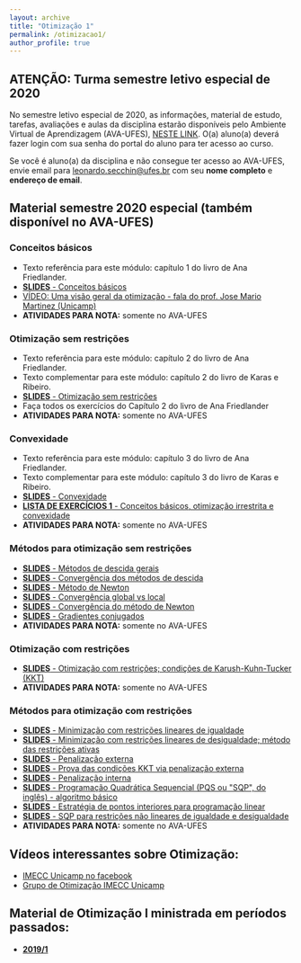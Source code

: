 ```yaml
---
layout: archive
title: "Otimização 1"
permalink: /otimizacao1/
author_profile: true
---
```


## ATENÇÃO: Turma semestre letivo especial de 2020

No semestre letivo especial de 2020, as informações, material de estudo, tarefas, avaliações e aulas da disciplina estarão disponíveis pelo Ambiente Virtual de Aprendizagem (AVA-UFES), [NESTE LINK](https://ava.ufes.br/course/view.php?id=2643). O(a) aluno(a) deverá fazer login com sua senha do portal do aluno para ter acesso ao curso.

Se você é aluno(a) da disciplina e não consegue ter acesso ao AVA-UFES, envie email para [leonardo.secchin@ufes.br](mailto:leonardo.secchin@ufes.br) com seu **nome completo** e **endereço de email**.

## Material semestre 2020 especial (também disponível no AVA-UFES)

### Conceitos básicos

- Texto referência para este módulo: capítulo 1 do livro de Ana Friedlander.
- [**SLIDES** - Conceitos básicos](https://leonardosecchin.github.io/files/otim1/1.Conceitos_basicos.pdf)
- [VÍDEO: Uma visão geral da otimização - fala do prof. Jose Mario Martinez (Unicamp)](https://www.facebook.com/IMECCUnicampBR/videos/1925349244449867/)
- **ATIVIDADES PARA NOTA:** somente no AVA-UFES

### Otimização sem restrições

- Texto referência para este módulo: capítulo 2 do livro de Ana Friedlander.
- Texto complementar para este módulo: capítulo 2 do livro de Karas e Ribeiro.
- [**SLIDES** - Otimização sem restrições](https://leonardosecchin.github.io/files/otim1/2.Otimizacao_sem_restricoes.pdf)
- Faça todos os exercícios do Capítulo 2 do livro de Ana Friedlander
- **ATIVIDADES PARA NOTA:** somente no AVA-UFES

### Convexidade

- Texto referência para este módulo: capítulo 3 do livro de Ana Friedlander.
- Texto complementar para este módulo: capítulo 3 do livro de Karas e Ribeiro.
- [**SLIDES** - Convexidade](https://leonardosecchin.github.io/files/otim1/3.Convexidade.pdf)
- [**LISTA DE EXERCÍCIOS 1** - Conceitos básicos, otimização irrestrita e convexidade](https://drive.google.com/file/d/1yV6DClaPT3zCmB1JkfnVq_j4g77-8EJU/view)
- **ATIVIDADES PARA NOTA:** somente no AVA-UFES

### Métodos para otimização sem restrições

- [**SLIDES** - Métodos de descida gerais](https://leonardosecchin.github.io/files/otim1/4.1.Metodos_descida_gerais.pdf)
- [**SLIDES** - Convergência dos métodos de descida](https://leonardosecchin.github.io/files/otim1/4.3.Convergencia_metodos_descida.pdf)
- [**SLIDES** - Método de Newton](https://leonardosecchin.github.io/files/otim1/4.2.Metodo_de_Newton.pdf)
- [**SLIDES** - Convergência global vs local](https://leonardosecchin.github.io/files/otim1/4.4.Convergencia_global_vs_local.pdf)
- [**SLIDES** - Convergência do método de Newton](https://leonardosecchin.github.io/files/otim1/4.5.Convergencia_Newton.pdf)
- [**SLIDES** - Gradientes conjugados](https://leonardosecchin.github.io/files/otim1/4.6.Gradientes_conjugados.pdf)
- **ATIVIDADES PARA NOTA:** somente no AVA-UFES

### Otimização com restrições

- [**SLIDES** - Otimização com restrições; condições de Karush-Kuhn-Tucker (KKT)](https://leonardosecchin.github.io/files/otim1/5.Otimizacao_com_restricoes-KKT.pdf)
- **ATIVIDADES PARA NOTA:** somente no AVA-UFES

### Métodos para otimização com restrições

- [**SLIDES** - Minimização com restrições lineares de igualdade](https://leonardosecchin.github.io/files/otim1/6.1.Min_restricoes_lineares_igualdade.pdf)
- [**SLIDES** - Minimização com restrições lineares de desigualdade; método das restrições ativas](https://leonardosecchin.github.io/files/otim1/6.2.Min_restricoes_lineares_desig-restricoes_ativas.pdf)
- [**SLIDES** - Penalização externa](https://leonardosecchin.github.io/files/otim1/6.3.Penalizacao_externa.pdf)
- [**SLIDES** - Prova das condições KKT via penalização externa](https://leonardosecchin.github.io/files/otim1/6.4.KKT_via_penalizacao.pdf)
- [**SLIDES** - Penalização interna](https://leonardosecchin.github.io/files/otim1/6.7.Penalizacao_interna.pdf)
- [**SLIDES** - Programação Quadrática Sequencial (PQS ou "SQP", do inglês) - algoritmo básico](https://leonardosecchin.github.io/files/otim1/6.8.SQP.pdf)
- [**SLIDES** - Estratégia de pontos interiores para programação linear](https://leonardosecchin.github.io/files/otim1/6.9.Pontos_interiores_para_PL.pdf)
- [**SLIDES** - SQP para restrições não lineares de igualdade e desigualdade](https://leonardosecchin.github.io/files/otim1/6.10.SQP_subprob_IP.pdf)
- **ATIVIDADES PARA NOTA:** somente no AVA-UFES

<!--## Horários:

*   -----

## [Ementa e programa](http://www.matematicaaplicada.saomateus.ufes.br/sites/matematicaaplicada.saomateus.ufes.br/files/field/anexo/Otimiza%C3%A7%C3%A3o%20I%20-%20DMA11995.pdf)

## Textos de referência:

*   [**Friedlander, A. Elementos de Programação Não-Linear.**](https://www.ime.unicamp.br/~friedlan/livro.pdf) (uma versão reformulada deste livro feita em 2019 também está disponível gratuitamente – [em inglês](https://www.researchgate.net/profile/Ana_Friedlander/publication/333092979_Lectures_on_Fundamentals_of_Numerical_Optimization_This_work_is_licensed_under_a_Creative_Commons_Attribution-NonCommercial-NoDerivatives_40_International_License/links/5cdb3316299bf14d95986f4c/Lectures-on-Fundamentals-of-Numerical-Optimization-This-work-is-licensed-under-a-Creative-Commons-Attribution-NonCommercial-NoDerivatives-40-International-License.pdf?_sg%5B0%5D=OcGvJeXueMxS6BI2Ruh7vdBjq1UbRs08hbzY_ieOwf-F0wbQV_O5SCrfExGkTY-y43lsfpsMQPPREXRuUtCI3Q.L1d61aB9LuNNTfXTsMGRDUyMu00T2tMlftIlfXKRwzMOxblNU-PGVtK1f8wKCtVkis9mkC5L8aBBMztB8CL8Pg&_sg%5B1%5D=vow2_Zf4aDnMI9DAyt0keCr_vCEW83UgpiHMcP9TuSekVV5WsTXWfPlSy9f0mvI65u3MoRoPQsY8UAxf5x5ERSHyb330XujVzueLhVpB79ZJ.L1d61aB9LuNNTfXTsMGRDUyMu00T2tMlftIlfXKRwzMOxblNU-PGVtK1f8wKCtVkis9mkC5L8aBBMztB8CL8Pg&_iepl%5BviewId%5D=vGV9CjhN7zYAxyRbOeaGqa1E&_iepl%5BsingleItemViewId%5D=DdnpMX2t0bkYAOVB5OSNnqJP&_iepl%5BpositionInFeed%5D=8&_iepl%5BhomeFeedVariantCode%5D=ncls&_iepl%5BactivityId%5D=1105855063920647&_iepl%5BactivityType%5D=service_add_recommendation_activity&_iepl%5BactivityTimestamp%5D=1558097593&_iepl%5BrecTarActComb%5D=person_publish_publication&_iepl%5BrecActVar%5D=feed_via_people_you_follow_and_feed_interest_nodes_blended_signals_boost_preprints_and_reads%3Epublications_via_interest_nodes_scored_by_keywords_and_cited_a_boost_preprints_and_reads&_iepl%5BrecScore%5D=39.05640411377&_iepl%5Bcontexts%5D%5B0%5D=homeFeed&_iepl%5BtargetEntityId%5D=PB%3A333092979&_iepl%5BinteractionType%5D=publicationDownload))
*   [Ribeiro, A. A; Karas, E. W. Otimização contínua. Cengage, 2014.](http://www.cengage.com.br/ls/otimizacao-continua-aspectos-teoricos-e-computacionais/)
*   [Martínez, J. M.; Santos, S. A. Métodos computacionais de otimização](https://www.ime.unicamp.br/~sandra/MT601/handouts/MCDO_set2020.pdf)
*   Luenberguer; Ye. Linear and Nonlinear Programming. Springer, 2008.  
    (disponível na biblioteca).
*   Nocedal, J.; Wright, S. J. Numerical optimization. Springer, 2006

## Textos Complementares:

*   [Izmailov, A.; Solodov, M. Otimização vol 1\. SBM](https://loja.sbm.org.br/index.php/otimizac-o-volume-1.html)
*   [Martínez, J. M. Otimização prática usando o Lagrangeano aumentado](http://www.ime.unicamp.br/~martinez/lagraum.pdf)

## Formas de avaliação:

*   3 avaliações, sendo no mínimo 1 prova escrita.

## Listas de exercícios:

*   [LISTA 1 – Conceitos básicos, otimização irrestrita, convexidade](https://drive.google.com/open?id=1yV6DClaPT3zCmB1JkfnVq_j4g77-8EJU)-->

## Vídeos interessantes sobre Otimização:

-  [IMECC Unicamp no facebook](https://www.facebook.com/IMECCUnicampBR/videos/1925349244449867/)
-  [Grupo de Otimização IMECC Unicamp](http://www.ime.unicamp.br/~martinez/seminarios.html)

## Material de Otimização I ministrada em períodos passados:

*   **[2019/1](/otimizacao1-2019-1/)**
